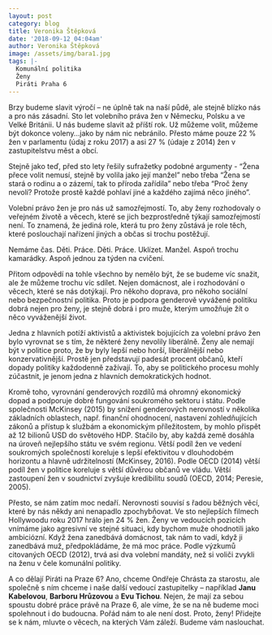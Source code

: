```yaml
---
layout: post
category: blog
title: Veronika Štěpková
date: '2018-09-12 04:04am'
author: Veronika Štěpková
image: /assets/img/bara1.jpg
tags: |-
  Komunální politika
  Ženy
  Piráti Praha 6
---
```

Brzy budeme slavit výročí – ne úplně tak na naší půdě, ale stejně blízko nás a pro nás zásadní. Sto let volebního práva žen v Německu, Polsku a ve Velké Británii. U nás budeme slavit až příští rok. Už můžeme volit, můžeme být dokonce voleny…jako by nám nic nebránilo. Přesto máme pouze 22 % žen v parlamentu (údaj z roku 2017) a asi 27 % (údaje z 2014) žen v zastupitelstvu měst a obcí. 

Stejně jako teď, před sto lety řešily sufražetky podobné argumenty - “Žena přece volit nemusí, stejně by volila jako její manžel” nebo třeba “Žena se stará o rodinu a o zázemí, tak to příroda zařídila” nebo třeba “Proč ženy nevolí? Protože prostě každé pohlaví jiné a každého zajímá něco jiného”.

Volební právo žen je pro nás už samozřejmostí. To, aby ženy rozhodovaly o veřejném životě a věcech, které se jich bezprostředně týkají samozřejmostí není. To znamená, že jediná role, která tu pro ženy zůstává je role těch, které poslouchají nařízení jiných a občas si trochu postěžují. 

Nemáme čas. Děti. Práce. Děti. Práce. Uklízet. Manžel. Aspoň trochu kamarádky. Aspoň jednou za týden na cvičení. 

Přitom odpovědí na tohle všechno by nemělo být, že se budeme víc snažit, ale že můžeme trochu víc sdílet. Nejen domácnost, ale i rozhodování o věcech, které se nás dotýkají. Pro někoho doprava, pro někoho sociální nebo bezpečnostní politika. Proto je podpora genderově vyvážené politiku dobrá nejen pro ženy, je stejně dobrá i pro muže, kterým umožňuje žít o něco vyváženější život.

Jedna z hlavních potíží aktivistů a aktivistek bojujících za volební právo žen bylo vyrovnat se s tím, že některé ženy nevolily liberálně. Ženy ale nemají být v politice proto, že by byly lepší nebo horší, liberálnější nebo konzervativnější. Prostě jen představují padesát procent občanů, kteří dopady politiky každodenně zažívají. To, aby se politického procesu mohly zúčastnit, je jenom jedna z hlavních demokratických hodnot. 

Kromě toho, vyrovnání genderových rozdílů má ohromný ekonomický dopad a podporuje dobré fungování soukromého sektoru i státu. Podle společnosti McKinsey (2015) by snížení genderových nerovností v několika základních oblastech, např. finanční ohodnocení, nastavení zohledňujících zákonů a přístup k službám a ekonomickým příležitostem, by mohlo přispět až 12 bilionů USD do světového HDP. Stačilo by, aby každá země dosáhla na úroveň nejlepšího státu ve svém regionu. Větší podíl žen ve vedení soukromých společností koreluje s lepší efektivitou v dlouhodobém horizontu a hlavně udržitelností (McKinsey, 2016). Podle OECD (2014) větší podíl žen v politice koreluje s větší důvěrou občanů ve vládu. Větší zastoupení žen v soudnictví zvyšuje kredibilitu soudů (OECD, 2014; Peresie, 2005).

Přesto, se nám zatím moc nedaří. Nerovnosti souvisí s řadou běžných věcí, které by nás někdy ani nenapadlo zpochybňovat. Ve sto nejlepších filmech Hollywoodu roku 2017 hrálo jen 24 % žen. Ženy ve vedoucích pozicích vnímáme jako agresivní ve stejné situaci, kdy bychom muže ohodnotili jako ambiciózní. Když žena zanedbává domácnost, tak nám to vadí, když ji zanedbává muž, předpokládáme, že má moc práce. Podle výzkumů citovaných OECD (2012), trvá asi dva volební mandáty, než si voliči zvykli na ženu v čele komunální politiky. 

A co dělají Piráti na Praze 6? Ano, chceme Ondřeje Chrásta za starostu, ale společně s ním chceme i naše další vedoucí zastupitelky – například **Janu Kabelovou**, **Barboru Hrůzovou** a **Evu Tichou**. Nejen, že mají za sebou spoustu dobré práce právě na Praze 6, ale víme, že se na ně budeme moci spolehnout i do budoucna. Pořád nám to ale není dost. Proto, ženy! Přidejte se k nám, mluvte o věcech, na kterých Vám záleží. Budeme vám naslouchat.
